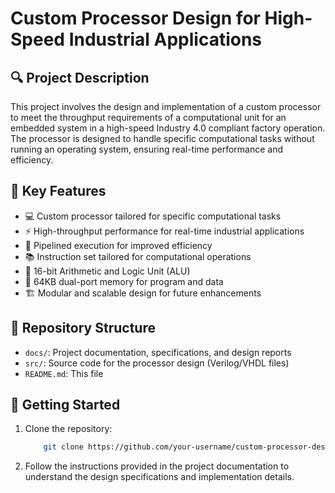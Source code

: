# Custom Processor Design for High-Speed Industrial Applications

## 🔍 Project Description
This project involves the design and implementation of a custom processor to meet the throughput requirements of a computational unit for an embedded system in a high-speed Industry 4.0 compliant factory operation. The processor is designed to handle specific computational tasks without running an operating system, ensuring real-time performance and efficiency.

## 🔑 Key Features
- 💻 Custom processor tailored for specific computational tasks
- ⚡ High-throughput performance for real-time industrial applications
- 🔄 Pipelined execution for improved efficiency
- 📚 Instruction set tailored for computational operations
- 🧮 16-bit Arithmetic and Logic Unit (ALU)
- 💾 64KB dual-port memory for program and data
- 🏗️ Modular and scalable design for future enhancements

## 📁 Repository Structure
- `docs/`: Project documentation, specifications, and design reports
- `src/`: Source code for the processor design (Verilog/VHDL files)
- `README.md`: This file

## 🚀 Getting Started
1. Clone the repository:
   ```bash
       git clone https://github.com/your-username/custom-processor-design.git
   ```
2. Follow the instructions provided in the project documentation to understand the design specifications and implementation details.
